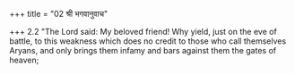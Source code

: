 +++
title = "02 श्री भगवानुवाच"

+++
2.2 "The Lord said: My beloved friend! Why yield, just on the eve of
battle, to this weakness which does no credit to those who call
themselves Aryans, and only brings them infamy and bars against them the
gates of heaven;
